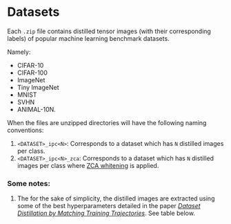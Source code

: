 # Datasets

Each `.zip` file contains distilled tensor images (with their corresponding labels) of popular machine learning benchmark datasets. 

Namely:
* CIFAR-10
* CIFAR-100
* ImageNet
* Tiny ImageNet
* MNIST
* SVHN
* ANIMAL-10N.

When the files are unzipped directories will have the following naming conventions: 

1. `<DATASET>_ipc<N>`: Corresponds to a dataset which has `N` distilled images per class.
2. `<DATASET>_ipc<N>_zca`: Corresponds to a dataset which has `N` distilled images per class where [ZCA whitening](http://ufldl.stanford.edu/tutorial/unsupervised/PCAWhitening/) is applied.


### Some notes: 
1. The for the sake of simplicity, the distilled images are extracted using some of the best hyperparameters detailed in the paper [_Dataset Distillation by Matching Training Trajectories_](https://arxiv.org/abs/2203.11932). See table below.
